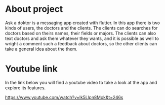 
# About project

Ask a doktor is a messaging app created with flutter. In this app there is two kinds of users, the doctors and the clients. The clients can do searches for doctors based on theirs names, their fields or majors. The clients can also text doctors and ask them whatever they wants, and it is possible as well to wright a comment such a feedback about doctors, so the other clients can take a general idea about the them.


# Youtube link

In the link below you will find a youtube video to take a look at the app and explore its features.

https://www.youtube.com/watch?v=Ik5Llpn8Mok&t=246s



